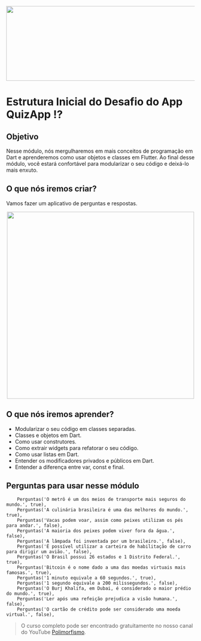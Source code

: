 <p align="center">
  <img width="800" height="200" src="https://github.com/polimorfismo/assets-curso-flutter-e-dart/blob/main/imagens/banner_polimorfismo.png">
</p>

# Estrutura Inicial do Desafio do App QuizApp ⁉️

## Objetivo

Nesse módulo, nós mergulharemos em mais conceitos de programação em Dart e aprenderemos como usar objetos e classes em Flutter. Ao final desse módulo, você estará confortável para modularizar o seu código e deixá-lo mais enxuto. 

## O que nós iremos criar?

Vamos fazer um aplicativo de perguntas e respostas. 

<p align="center">
  <img height="500" src="https://user-images.githubusercontent.com/51465884/112037299-5b2fb680-8b20-11eb-92ee-0f8becdd98a0.png">
</p>

## O que nós iremos aprender?

* Modularizar o seu código em classes separadas.
* Classes e objetos em Dart.
* Como usar construtores.
* Como extrair widgets para refatorar o seu código.
* Como usar listas em Dart.
* Entender os modificadores privados e públicos em Dart.
* Entender a diferença entre var, const e final.

## Perguntas para usar nesse módulo
```
    Perguntas('O metrô é um dos meios de transporte mais seguros do mundo.', true),
    Perguntas('A culinária brasileira é uma das melhores do mundo.', true),
    Perguntas('Vacas podem voar, assim como peixes utilizam os pés para andar.', false),
    Perguntas('A maioria dos peixes podem viver fora da água.', false),
    Perguntas('A lâmpada foi inventada por um brasileiro.', false),
    Perguntas('É possível utilizar a carteira de habilitação de carro para dirigir um avião.', false),
    Perguntas('O Brasil possui 26 estados e 1 Distrito Federal.', true),
    Perguntas('Bitcoin é o nome dado a uma das moedas virtuais mais famosas.', true),
    Perguntas('1 minuto equivale a 60 segundos.', true),
    Perguntas('1 segundo equivale a 200 milissegundos.', false),
    Perguntas('O Burj Khalifa, em Dubai, é considerado o maior prédio do mundo.', true),
    Perguntas('Ler após uma refeição prejudica a visão humana.', false),
    Perguntas('O cartão de crédito pode ser considerado uma moeda virtual.', false),
```    

>O curso completo pode ser encontrado gratuitamente no nosso canal do YouTube [Polimorfismo](https://youtube.com/channel/UCN0xtkhf8j2R6n1xKYCiJBA/).
